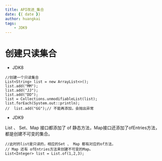 ```yaml
---
title: API改进_集合
date: {{ date }}
author: huangkai
tags:
    - JDK9
---
```


# 创建只读集合 #

- JDK8 

```
//创建一个只读集合
List<String> list = new ArrayList<>();
list.add("MM");
list.add("JJ");
list.add("DD");
list = Collections.unmodifiableList(list);
list.forEach(System.out::println);
//  list.add("GG");// 不能再添加，会抛出异常

```

- JDK9

List 、 Set、Map 接口都添加了 of 静态方法，Map接口还添加了ofEntries方法，都是创建不可变的集合。
```
//此时的list是只读的，相应的Set 、 Map 都有对应的of方法，
// Map 还有 ofEntries方法来创建不可变的Map。
List<Integer> list = List.of(1,2,3);
```
